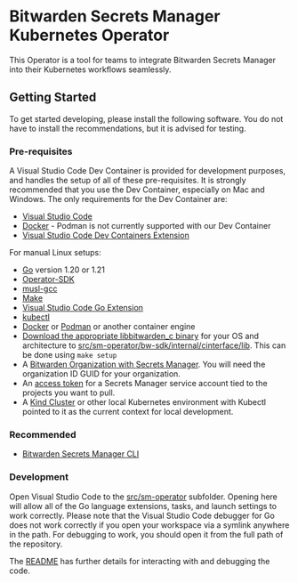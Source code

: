 # Bitwarden Secrets Manager Kubernetes Operator

This Operator is a tool for teams to integrate Bitwarden Secrets Manager into their Kubernetes workflows seamlessly.

## Getting Started

To get started developing, please install the following software.  You do not have to install the recommendations, but it is advised for testing.

### Pre-requisites

A Visual Studio Code Dev Container is provided for development purposes, and handles the setup of all of these pre-requisites.  It is strongly recommended that you use the Dev Container, especially on Mac and Windows.  The only requirements for the Dev Container are:

* [Visual Studio Code](https://code.visualstudio.com/)
* [Docker](https://www.docker.com/) - Podman is not currently supported with our Dev Container
* [Visual Studio Code Dev Containers Extension](https://marketplace.visualstudio.com/items?itemName=ms-vscode-remote.remote-containers)

For manual Linux setups:

* [Go](https://go.dev/dl/) version 1.20 or 1.21
* [Operator-SDK](https://sdk.operatorframework.io/docs/installation/#install-from-github-release)
* [musl-gcc](https://wiki.musl-libc.org/getting-started.html)
* [Make](https://www.gnu.org/software/make/)
* [Visual Studio Code Go Extension](https://marketplace.visualstudio.com/items?itemName=golang.go)
* [kubectl](https://kubernetes.io/docs/tasks/tools/)
* [Docker](https://www.docker.com/) or [Podman](https://podman.io/) or another container engine
* [Download the appropriate libbitwarden_c binary](https://github.com/bitwarden/sdk) for your OS and architecture to [src/sm-operator/bw-sdk/internal/cinterface/lib](src/sm-operator/bw-sdk/internal/cinterface/lib).  This can be done using `make setup`
* A [Bitwarden Organization with Secrets Manager](https://bitwarden.com/help/sign-up-for-secrets-manager/).  You will need the organization ID GUID for your organization.
* An [access token](https://bitwarden.com/help/access-tokens/) for a Secrets Manager service account tied to the projects you want to pull.
* A [Kind Cluster](https://kind.sigs.k8s.io/docs/user/quick-start/) or other local Kubernetes environment with Kubectl pointed to it as the current context for local development.

### Recommended

* [Bitwarden Secrets Manager CLI](https://github.com/bitwarden/sdk/releases)

### Development

Open Visual Studio Code to the [src/sm-operator](src/sm-operator) subfolder.  Opening here will allow all of the Go language extensions, tasks, and launch settings to work correctly. Please note that the Visual Studio Code debugger for Go does not work correctly if you open your workspace via a symlink anywhere in the path.  For debugging to work, you should open it from the full path of the repository.

The [README](src/sm-operator/README.md) has further details for interacting with and debugging the code.
